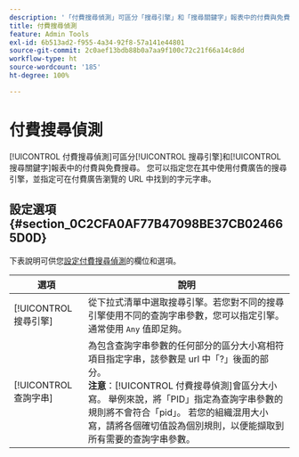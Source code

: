 ```yaml
---
description: '「付費搜尋偵測」可區分「搜尋引擎」和「搜尋關鍵字」報表中的付費與免費搜尋。 '
title: 付費搜尋偵測
feature: Admin Tools
exl-id: 6b513ad2-f955-4a34-92f8-57a141e44801
source-git-commit: 2c0aef13bdb88b0a7aa9f100c72c21f66a14c8dd
workflow-type: ht
source-wordcount: '185'
ht-degree: 100%

---
```


# 付費搜尋偵測

[!UICONTROL 付費搜尋偵測]可區分[!UICONTROL 搜尋引擎]和[!UICONTROL 搜尋關鍵字]報表中的付費與免費搜尋。 您可以指定您在其中使用付費廣告的搜尋引擎，並指定可在付費廣告瀏覽的 URL 中找到的字元字串。

## 設定選項 {#section_0C2CFA0AF77B47098BE37CB024665D0D}

下表說明可供您[設定付費搜尋偵測](/help/admin/admin/paid-search-detection/t-paid-search-detection.md)的欄位和選項。

| 選項 | 說明 |
| --- | --- |
| [!UICONTROL 搜尋引擎] | 從下拉式清單中選取搜尋引擎。若您對不同的搜尋引擎使用不同的查詢字串參數，您可以指定引擎。通常使用 `Any` 值即足夠。 |
| [!UICONTROL 查詢字串] | 為包含查詢字串參數的任何部分的區分大小寫相符項目指定字串，該參數是 url 中「?」後面的部分。 <br>**注意**：[!UICONTROL 付費搜尋偵測]會區分大小寫。 舉例來說，將「PID」指定為查詢字串參數的規則將不會符合「pid」。 若您的組織混用大小寫，請將各個確切值設為個別規則，以便能擷取到所有需要的查詢字串參數。 |
